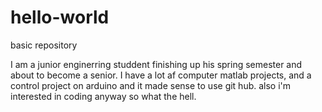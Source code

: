 # hello-world
basic repository

I am a junior enginerring studdent finishing up his spring semester and about to become a senior.
I have a lot af computer matlab projects, and a control project on arduino and it made sense to use git hub. also i'm interested in coding anyway so what the hell.
